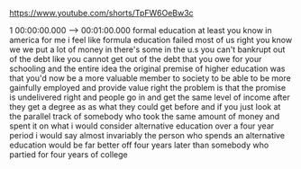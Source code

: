 https://www.youtube.com/shorts/TpFW6OeBw3c

1 00:00:00.000 --\> 00:01:00.000 formal education at least you know in
america for me i feel like formula education failed most of us right you
know we we put a lot of money in there's some in the u.s you can't
bankrupt out of the debt like you cannot get out of the debt that you
owe for your schooling and the entire idea the original premise of
higher education was that you'd now be a more valuable member to society
to be able to be more gainfully employed and provide value right the
problem is that the promise is undelivered right and people go in and
get the same level of income after they get a degree as as what they
could get before and if you just look at the parallel track of somebody
who took the same amount of money and spent it on what i would consider
alternative education over a four year period i would say almost
invariably the person who spends an alternative education would be far
better off four years later than somebody who partied for four years of
college
